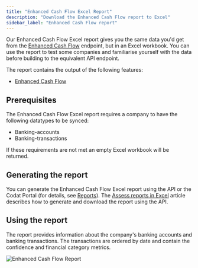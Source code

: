```yaml
---
title: "Enhanced Cash Flow Excel Report"
description: "Download the Enhanced Cash Flow report to Excel"
sidebar_label: "Enhanced Cash Flow report"
---
```


Our Enhanced Cash Flow Excel report gives you the same data you'd get from the [Enhanced Cash Flow](/assess/enhanced-cash-flow/overview) endpoint, but in an Excel workbook.  You can use the report to test some companies and familiarise yourself with the data before building to the equivalent API endpoint.

The report contains the output of the following features:

- [Enhanced Cash Flow](/assess/enhanced-cash-flow/overview)

## Prerequisites

The Enhanced Cash Flow Excel report requires a company to have the following datatypes to be synced:

- Banking-accounts
- Banking-transactions

If these requirements are not met an empty Excel workbook will be returned.

## Generating the report

You can generate the Enhanced Cash Flow Excel report using the API or the Codat Portal (for details, see [Reports](/assess/portal/overview#reports)). The [Assess reports in Excel](/assess/excel/overview) article describes how to generate and download the report using the API.

## Using the report

The report provides information about the company's banking accounts and banking transactions. The transactions are ordered by date and contain the confidence and financial category metrics.

![Enhanced Cash Flow Report](/img/assess/enhanced-cash-flow-blur.png "Enhanced Cash Flow Report")